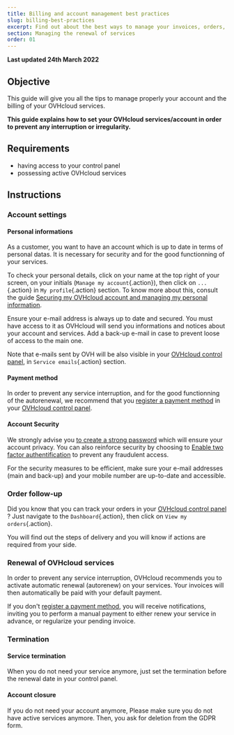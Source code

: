 ```yaml
---
title: Billing and account management best practices
slug: billing-best-practices
excerpt: Find out about the best ways to manage your invoices, orders, payment methods and account
section: Managing the renewal of services
order: 01
---
```


**Last updated 24th March 2022**

## Objective

This guide will give you all the tips to manage properly your account and the billing of your OVHcloud services.

**This guide explains how to set your OVHcloud services/account in order to prevent any interruption or irregularity.**

## Requirements

- having access to your control panel
- possessing active OVHcloud services

## Instructions

### Account settings

#### Personal informations

As a customer, you want to have an account which is up to date in terms of personal datas. It is necessary for security and for the good functionning of your services.

To check your personal details, click on your name at the top right of your screen, on your initials (`Manage my account`{.action}), then click on `...`{.action} in `My profile`{.action} section. To know more about this, consult the guide [Securing my OVHcloud account and managing my personal information](https://docs.ovh.com/gb/en/customer/all-about-your-username/#how-to-manage-your-personal-details_1).

Ensure your e-mail address is always up to date and secured. You must have access to it as OVHcloud will send you informations and notices about your account and services. Add a back-up e-mail in case to prevent loose of access to the main one.

Note that e-mails sent by OVH will be also visible in your [OVHcloud control panel](https://www.ovh.com/auth/?action=gotomanager&from=https://www.ovh.com/fr/&ovhSubsidiary=fr), in `Service emails`{.action} section.

#### Payment method

In order to prevent any service interruption, and for the good functionning of the autorenewal, we recommend that you [register a payment method](https://docs.ovh.com/gb/en/billing/manage-payment-methods/) in your [OVHcloud control panel](https://www.ovh.com/auth/?action=gotomanager&from=https://www.ovh.com/fr/&ovhSubsidiary=fr).

#### Account Security

We strongly advise you [to create a strong password](https://docs.ovh.com/gb/en/customer/manage-password/#generate-a-strong-password) which will ensure your account privacy. You can also reinforce security by choosing to [Enable two factor authentification](https://docs.ovh.com/gb/en/customer/secure-account-with-2FA/) to prevent any fraudulent access.

For the security measures to be efficient, make sure your e-mail addresses (main and back-up) and your mobile number are up-to-date and accessible.

### Order follow-up

Did you know that you can track your orders in your [OVHcloud control panel](https://www.ovh.com/auth/?action=gotomanager&from=https://www.ovh.com/fr/&ovhSubsidiary=fr) ? Just navigate to the `Dashboard`{.action}, then click on `View my orders`{.action}. 

You will find out the steps of delivery and you will know if actions are required from your side.

### Renewal of OVHcloud services

In order to prevent any service interruption, OVHcloud recommends you to activate automatic renewal (autorenew) on your services. Your invoices will then automatically be paid with your default payment.

If you don't [register a payment method](), you will receive notifications, inviting you to perform a manual payment to either renew your service in advance, or regularize your pending invoice.

### Termination

#### Service termination

When you do not need your service anymore, just set the termination before the renewal date in your control panel.

#### Account closure

If you do not need your account anymore, Please make sure you do not have active services anymore. Then, you ask for deletion from the GDPR form.
